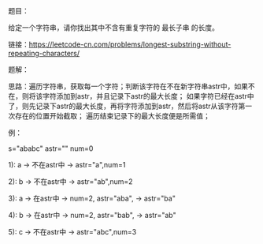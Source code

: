 题目：

给定一个字符串，请你找出其中不含有重复字符的 最长子串 的长度。

链接：https://leetcode-cn.com/problems/longest-substring-without-repeating-characters/

题解：

思路：遍历字符串，获取每一个字符；判断该字符在不在新字符串astr中，如果不在，则将该字符添加到astr，并且记录下astr的最大长度；
如果字符已经在astr中了，则先记录下astr的最大长度，再将字符添加到astr，然后将astr从该字符第一次存在的位置开始截取；
遍历结束记录下的最大长度便是所需值；

例：

s="ababc"  astr=""  num=0

1): a -> 不在astr中 -> astr="a",num=1

2): b -> 不在astr中 -> astr="ab",num=2

3): a ->   在astr中 -> num=2, astr="aba", -> astr="ba"

4): b ->   在astr中 -> num=2, astr="bab", -> astr="ab"

5): c -> 不在astr中 -> astr="abc",num=3



